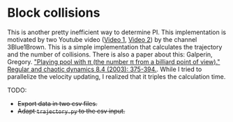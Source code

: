 # Block collisions

This is another pretty inefficient way to determine PI. This implementation is motivated by two Youtube video ([Video 1](https://www.youtube.com/watch?v=HEfHFsfGXjs), [Video 2](https://www.youtube.com/watch?v=jsYwFizhncE)) by the channel 3Blue1Brown. This is a simple implementation that calculates the trajectory and the number of collisions. There is also a paper about this: Galperin, Gregory. ["Playing pool with π (the number π from a billiard point of view)." Regular and chaotic dynamics 8.4 (2003): 375-394.](https://doi.org/10.1070/RD2003v008n04ABEH000252). While I tried to parallelize the velocity updating, I realized that it triples the calculation time.


TODO:
* ~~Export data in two csv files.~~
* ~~Adapt `trajectory.py` to the csv input.~~
